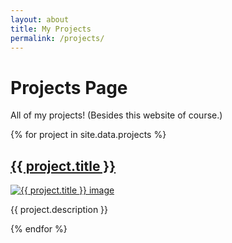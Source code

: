 ```yaml
---
layout: about
title: My Projects
permalink: /projects/
---
```


# Projects Page

<p>All of my projects! (Besides this website of course.)</p>

<div class="projects-container">
{% for project in site.data.projects %}
  <div class="project">
    <h2><a class="project-link" href="/{{ project.title | slugify | append: '/' }}">{{ project.title }}</a></h2>
    <a class="project-link" href="{{ project.image }}"><img src="{{ project.image }}" alt="{{ project.title }} image"></a>
    <div class="project-content">
      <p>{{ project.description }}</p>
    </div>
  </div>
{% endfor %}
</div>